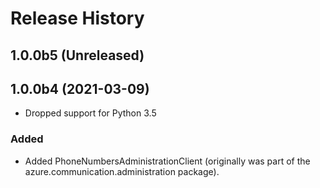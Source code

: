 # Release History

## 1.0.0b5 (Unreleased)


## 1.0.0b4 (2021-03-09)
- Dropped support for Python 3.5

### Added
- Added PhoneNumbersAdministrationClient (originally was part of the azure.communication.administration package).




<!-- LINKS -->
[read_me]: https://github.com/Azure/azure-sdk-for-python/blob/master/sdk/communication/azure-communication-phonenumbers/README.md
[documentation]: https://docs.microsoft.com/azure/communication-services/quickstarts/access-tokens?pivots=programming-language-python
